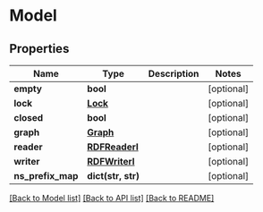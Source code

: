 # Model

## Properties
Name | Type | Description | Notes
------------ | ------------- | ------------- | -------------
**empty** | **bool** |  | [optional] 
**lock** | [**Lock**](Lock.md) |  | [optional] 
**closed** | **bool** |  | [optional] 
**graph** | [**Graph**](Graph.md) |  | [optional] 
**reader** | [**RDFReaderI**](RDFReaderI.md) |  | [optional] 
**writer** | [**RDFWriterI**](RDFWriterI.md) |  | [optional] 
**ns_prefix_map** | **dict(str, str)** |  | [optional] 

[[Back to Model list]](../README.md#documentation-for-models) [[Back to API list]](../README.md#documentation-for-api-endpoints) [[Back to README]](../README.md)


